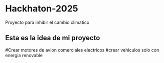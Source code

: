 # Hackhaton-2025
Proyecto para inhibir el cambio climatico

## Esta es la idea de mi proyecto 
#Crear motores de avion comerciales electricos
#crear vehiculos solo con energia renovable 



